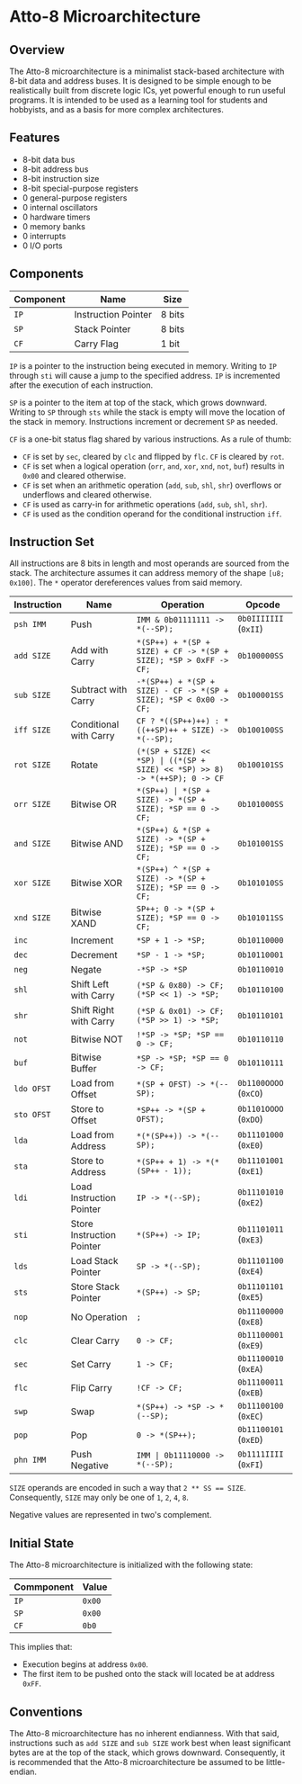 # Atto-8 Microarchitecture

## Overview

The Atto-8 microarchitecture is a minimalist stack-based architecture with 8-bit data and address buses. It is designed to be simple enough to be realistically built from discrete logic ICs, yet powerful enough to run useful programs. It is intended to be used as a learning tool for students and hobbyists, and as a basis for more complex architectures.

## Features

- 8-bit data bus
- 8-bit address bus
- 8-bit instruction size
- 8-bit special-purpose registers
- 0 general-purpose registers
- 0 internal oscillators
- 0 hardware timers
- 0 memory banks
- 0 interrupts
- 0 I/O ports

## Components

| Component | Name                | Size   |
| --------- | ------------------- | ------ |
| `IP`      | Instruction Pointer | 8 bits |
| `SP`      | Stack Pointer       | 8 bits |
| `CF`      | Carry Flag          | 1 bit  |

`IP` is a pointer to the instruction being executed in memory. Writing to `IP` through `sti` will cause a jump to the specified address. `IP` is incremented after the execution of each instruction.

`SP` is a pointer to the item at top of the stack, which grows downward. Writing to `SP` through `sts` while the stack is empty will move the location of the stack in memory. Instructions increment or decrement `SP` as needed.

`CF` is a one-bit status flag shared by various instructions. As a rule of thumb:

- `CF` is set by `sec`, cleared by `clc` and flipped by `flc`. `CF` is cleared by `rot`.
- `CF` is set when a logical operation (`orr`, `and`, `xor`, `xnd`, `not`, `buf`) results in `0x00` and cleared otherwise.
- `CF` is set when an arithmetic operation (`add`, `sub`, `shl`, `shr`) overflows or underflows and cleared otherwise.
- `CF` is used as carry-in for arithmetic operations (`add`, `sub`, `shl`, `shr`).
- `CF` is used as the condition operand for the conditional instruction `iff`.

## Instruction Set

All instructions are 8 bits in length and most operands are sourced from the stack. The architecture assumes it can address memory of the shape `[u8; 0x100]`. The `*` operator dereferences values from said memory.

| Instruction | Name                      | Operation                                                                   | Opcode                |
| ----------- | ------------------------- | --------------------------------------------------------------------------- | --------------------- |
| `psh IMM`   | Push                      | `IMM & 0b01111111 -> *(--SP);`                                              | `0b0IIIIIII` (`0xII`) |
| `add SIZE`  | Add with Carry            | `*(SP++) + *(SP + SIZE) + CF -> *(SP + SIZE); *SP > 0xFF -> CF;`            | `0b100000SS`          |
| `sub SIZE`  | Subtract with Carry       | `-*(SP++) + *(SP + SIZE) - CF -> *(SP + SIZE); *SP < 0x00 -> CF;`           | `0b100001SS`          |
| `iff SIZE`  | Conditional with Carry    | `CF ? *((SP++)++) : *((++SP)++ + SIZE) -> *(--SP);`                         | `0b100100SS`          |
| `rot SIZE`  | Rotate                    | `(*(SP + SIZE) << *SP) \| ((*(SP + SIZE) << *SP) >> 8) -> *(++SP); 0 -> CF` | `0b100101SS`          |
| `orr SIZE`  | Bitwise OR                | `*(SP++) \| *(SP + SIZE) -> *(SP + SIZE); *SP == 0 -> CF;`                  | `0b101000SS`          |
| `and SIZE`  | Bitwise AND               | `*(SP++) & *(SP + SIZE) -> *(SP + SIZE); *SP == 0 -> CF;`                   | `0b101001SS`          |
| `xor SIZE`  | Bitwise XOR               | `*(SP++) ^ *(SP + SIZE) -> *(SP + SIZE); *SP == 0 -> CF;`                   | `0b101010SS`          |
| `xnd SIZE`  | Bitwise XAND              | `SP++; 0 -> *(SP + SIZE); *SP == 0 -> CF;`                                  | `0b101011SS`          |
| `inc`       | Increment                 | `*SP + 1 -> *SP;`                                                           | `0b10110000`          |
| `dec`       | Decrement                 | `*SP - 1 -> *SP;`                                                           | `0b10110001`          |
| `neg`       | Negate                    | `-*SP -> *SP`                                                               | `0b10110010`          |
| `shl`       | Shift Left with Carry     | `(*SP & 0x80) -> CF; (*SP << 1) -> *SP;`                                    | `0b10110100`          |
| `shr`       | Shift Right with Carry    | `(*SP & 0x01) -> CF; (*SP >> 1) -> *SP;`                                    | `0b10110101`          |
| `not`       | Bitwise NOT               | `!*SP -> *SP; *SP == 0 -> CF;`                                              | `0b10110110`          |
| `buf`       | Bitwise Buffer            | `*SP -> *SP; *SP == 0 -> CF;`                                               | `0b10110111`          |
| `ldo OFST`  | Load from Offset          | `*(SP + OFST) -> *(--SP);`                                                  | `0b1100OOOO` (`0xCO`) |
| `sto OFST`  | Store to Offset           | `*SP++ -> *(SP + OFST);`                                                    | `0b1101OOOO` (`0xDO`) |
| `lda`       | Load from Address         | `*(*(SP++)) -> *(--SP);`                                                    | `0b11101000` (`0xE0`) |
| `sta`       | Store to Address          | `*(SP++ + 1) -> *(*(SP++ - 1));`                                            | `0b11101001` (`0xE1`) |
| `ldi`       | Load Instruction Pointer  | `IP -> *(--SP);`                                                            | `0b11101010` (`0xE2`) |
| `sti`       | Store Instruction Pointer | `*(SP++) -> IP;`                                                            | `0b11101011` (`0xE3`) |
| `lds`       | Load Stack Pointer        | `SP -> *(--SP);`                                                            | `0b11101100` (`0xE4`) |
| `sts`       | Store Stack Pointer       | `*(SP++) -> SP;`                                                            | `0b11101101` (`0xE5`) |
| `nop`       | No Operation              | `;`                                                                         | `0b11100000` (`0xE8`) |
| `clc`       | Clear Carry               | `0 -> CF;`                                                                  | `0b11100001` (`0xE9`) |
| `sec`       | Set Carry                 | `1 -> CF;`                                                                  | `0b11100010` (`0xEA`) |
| `flc`       | Flip Carry                | `!CF -> CF;`                                                                | `0b11100011` (`0xEB`) |
| `swp`       | Swap                      | `*(SP++) -> *SP -> *(--SP);`                                                | `0b11100100` (`0xEC`) |
| `pop`       | Pop                       | `0 -> *(SP++);`                                                             | `0b11100101` (`0xED`) |
| `phn IMM`   | Push Negative             | `IMM \| 0b11110000 -> *(--SP);`                                             | `0b1111IIII` (`0xFI`) |

`SIZE` operands are encoded in such a way that `2 ** SS == SIZE`. Consequently, `SIZE` may only be one of `1`, `2`, `4`, `8`.

Negative values are represented in two's complement.

## Initial State

The Atto-8 microarchitecture is initialized with the following state:

| Commponent | Value  |
| ---------- | ------ |
| `IP`       | `0x00` |
| `SP`       | `0x00` |
| `CF`       | `0b0`  |

This implies that:

- Execution begins at address `0x00`.
- The first item to be pushed onto the stack will located be at address `0xFF`.

## Conventions

The Atto-8 microarchitecture has no inherent endianness. With that said, instructions such as `add SIZE` and `sub SIZE` work best when least significant bytes are at the top of the stack, which grows downward. Consequently, it is recommended that the Atto-8 microarchitecture be assumed to be little-endian.
